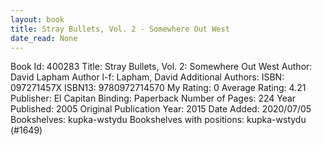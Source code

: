 ```yaml
---
layout: book
title: Stray Bullets, Vol. 2 - Somewhere Out West
date_read: None
---
```


Book Id: 400283
Title: Stray Bullets, Vol. 2: Somewhere Out West
Author: David Lapham
Author l-f: Lapham, David
Additional Authors: 
ISBN: 097271457X
ISBN13: 9780972714570
My Rating: 0
Average Rating: 4.21
Publisher: El Capitan
Binding: Paperback
Number of Pages: 224
Year Published: 2005
Original Publication Year: 2015
Date Added: 2020/07/05
Bookshelves: kupka-wstydu
Bookshelves with positions: kupka-wstydu (#1649)

